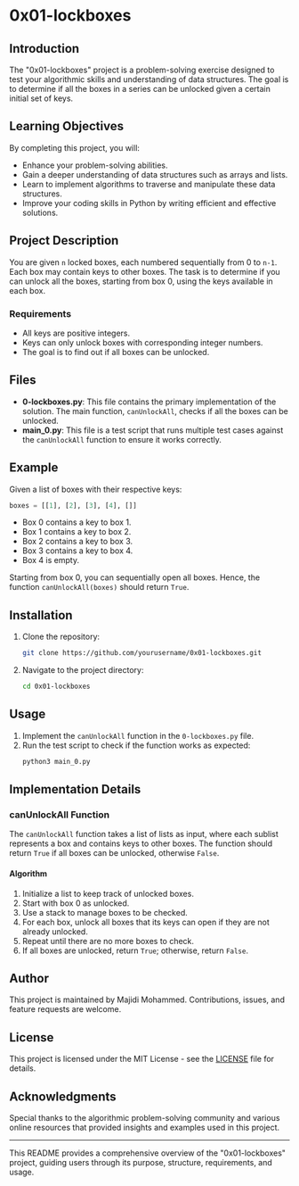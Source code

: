 # 0x01-lockboxes

## Introduction
The "0x01-lockboxes" project is a problem-solving exercise designed to test your algorithmic skills and understanding of data structures. The goal is to determine if all the boxes in a series can be unlocked given a certain initial set of keys.

## Learning Objectives
By completing this project, you will:
- Enhance your problem-solving abilities.
- Gain a deeper understanding of data structures such as arrays and lists.
- Learn to implement algorithms to traverse and manipulate these data structures.
- Improve your coding skills in Python by writing efficient and effective solutions.

## Project Description
You are given `n` locked boxes, each numbered sequentially from 0 to `n-1`. Each box may contain keys to other boxes. The task is to determine if you can unlock all the boxes, starting from box 0, using the keys available in each box.

### Requirements
- All keys are positive integers.
- Keys can only unlock boxes with corresponding integer numbers.
- The goal is to find out if all boxes can be unlocked.

## Files
- **0-lockboxes.py**: This file contains the primary implementation of the solution. The main function, `canUnlockAll`, checks if all the boxes can be unlocked.
- **main_0.py**: This file is a test script that runs multiple test cases against the `canUnlockAll` function to ensure it works correctly.

## Example
Given a list of boxes with their respective keys:
```python
boxes = [[1], [2], [3], [4], []]
```
- Box 0 contains a key to box 1.
- Box 1 contains a key to box 2.
- Box 2 contains a key to box 3.
- Box 3 contains a key to box 4.
- Box 4 is empty.

Starting from box 0, you can sequentially open all boxes. Hence, the function `canUnlockAll(boxes)` should return `True`.

## Installation
1. Clone the repository:
   ```bash
   git clone https://github.com/yourusername/0x01-lockboxes.git
   ```
2. Navigate to the project directory:
   ```bash
   cd 0x01-lockboxes
   ```

## Usage
1. Implement the `canUnlockAll` function in the `0-lockboxes.py` file.
2. Run the test script to check if the function works as expected:
   ```bash
   python3 main_0.py
   ```

## Implementation Details
### canUnlockAll Function
The `canUnlockAll` function takes a list of lists as input, where each sublist represents a box and contains keys to other boxes. The function should return `True` if all boxes can be unlocked, otherwise `False`.

#### Algorithm
1. Initialize a list to keep track of unlocked boxes.
2. Start with box 0 as unlocked.
3. Use a stack to manage boxes to be checked.
4. For each box, unlock all boxes that its keys can open if they are not already unlocked.
5. Repeat until there are no more boxes to check.
6. If all boxes are unlocked, return `True`; otherwise, return `False`.

## Author
This project is maintained by Majidi Mohammed. Contributions, issues, and feature requests are welcome.

## License
This project is licensed under the MIT License - see the [LICENSE](LICENSE) file for details.

## Acknowledgments
Special thanks to the algorithmic problem-solving community and various online resources that provided insights and examples used in this project.

---

This README provides a comprehensive overview of the "0x01-lockboxes" project, guiding users through its purpose, structure, requirements, and usage.